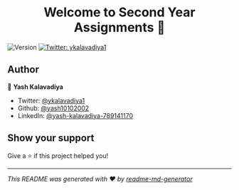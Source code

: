 <h1 align="center">Welcome to Second Year Assignments 👋</h1>
<p>
  <img alt="Version" src="https://img.shields.io/badge/version-0.0.1-blue.svg?cacheSeconds=2592000" />
  <a href="https://twitter.com/ykalavadiya1" target="_blank">
    <img alt="Twitter: ykalavadiya1" src="https://img.shields.io/twitter/follow/ykalavadiya1.svg?style=social" />
  </a>
</p>

## Author

👤 **Yash Kalavadiya**

* Twitter: [@ykalavadiya1](https://twitter.com/ykalavadiya1)
* Github: [@yash10102002](https://github.com/yash10102002)
* LinkedIn: [@yash-kalavadiya-789141170](https://linkedin.com/in/yash-kalavadiya-789141170)

## Show your support

Give a ⭐️ if this project helped you!

***
_This README was generated with ❤️ by [readme-md-generator](https://github.com/kefranabg/readme-md-generator)_